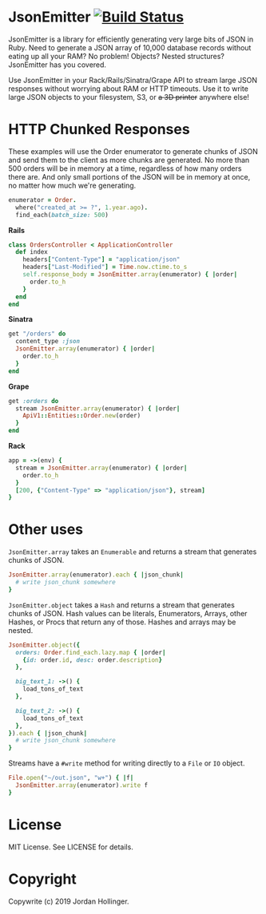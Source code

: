 # JsonEmitter [![Build Status](https://travis-ci.org/jhollinger/json-emitter.svg?branch=master)](https://travis-ci.org/jhollinger/json-emitter)

JsonEmitter is a library for efficiently generating very large bits of JSON in Ruby. Need to generate a JSON array of 10,000 database records without eating up all your RAM? No problem! Objects? Nested structures? JsonEmitter has you covered.

Use JsonEmitter in your Rack/Rails/Sinatra/Grape API to stream large JSON responses without worrying about RAM or HTTP timeouts. Use it to write large JSON objects to your filesystem, S3, or ~~a 3D printer~~ anywhere else!

# HTTP Chunked Responses

These examples will use the Order enumerator to generate chunks of JSON and send them to the client as more chunks are generated. No more than 500 orders will be in memory at a time, regardless of how many orders there are. And only small portions of the JSON will be in memory at once, no matter how much we're generating.

```ruby
enumerator = Order.
  where("created_at >= ?", 1.year.ago).
  find_each(batch_size: 500)
```

**Rails**

```ruby
class OrdersController < ApplicationController
  def index
    headers["Content-Type"] = "application/json"
    headers["Last-Modified"] = Time.now.ctime.to_s
    self.response_body = JsonEmitter.array(enumerator) { |order|
      order.to_h
    }
  end
end
```

**Sinatra**

```ruby
get "/orders" do
  content_type :json
  JsonEmitter.array(enumerator) { |order|
    order.to_h
  }
end
```

**Grape**

```ruby
get :orders do
  stream JsonEmitter.array(enumerator) { |order|
    ApiV1::Entities::Order.new(order)
  }
end
```

**Rack**

```ruby
app = ->(env) {
  stream = JsonEmitter.array(enumerator) { |order|
    order.to_h
  }
  [200, {"Content-Type" => "application/json"}, stream]
}
```

# Other uses

`JsonEmitter.array` takes an `Enumerable` and returns a stream that generates chunks of JSON.

```ruby
JsonEmitter.array(enumerator).each { |json_chunk|
  # write json_chunk somewhere
}
```

`JsonEmitter.object` takes a `Hash` and returns a stream that generates chunks of JSON. Hash values can be literals, Enumerators, Arrays, other Hashes, or Procs that return any of those. Hashes and arrays may be nested.

```ruby
JsonEmitter.object({
  orders: Order.find_each.lazy.map { |order|
    {id: order.id, desc: order.description}
  },

  big_text_1: ->() {
    load_tons_of_text
  },

  big_text_2: ->() {
    load_tons_of_text
  },
}).each { |json_chunk|
  # write json_chunk somewhere
}
```

Streams have a `#write` method for writing directly to a `File` or `IO` object.

```ruby
File.open("~/out.json", "w+") { |f|
  JsonEmitter.array(enumerator).write f
}
```

# License

MIT License. See LICENSE for details.

# Copyright

Copywrite (c) 2019 Jordan Hollinger.
